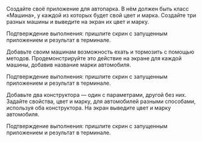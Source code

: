 Создайте своё приложение для автопарка. В нём должен быть класс «‎Машина», у каждой из которых будет свой цвет и марка. Создайте три разных машины и выведите на экран их цвет и марку.

Подтверждение выполнения: пришлите скрин с запущенным приложением и результат в терминале.

Добавьте своим машинам возможность ехать и тормозить с помощью методов. Продемонстрируйте это действие на экране для каждой машины, добавив название марки автомобиля.

Подтверждение выполнения: пришлите скрин с запущенным приложением и результат в терминале.

Добавьте два конструктора — один с параметрами, другой без них. Задайте свойства, цвет и марку, для автомобилей разными способами, используя оба конструктора. На экран выведите цвет и марку автомобиля.

Подтверждение выполнения: пришлите скрин с запущенным приложением и результат в терминале.
